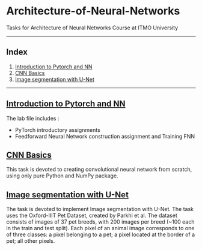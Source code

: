 # Architecture-of-Neural-Networks
Tasks for Architecture of Neural Networks Course at ITMO University

----

## Index
1. [Introduction to Pytorch and NN](#introduction_to_pytorch_and_nn)
2. [CNN Basics](#cnn-basics)
3. [Image segmentation with U-Net](#image-segmentation-with-u-net)
---

## [Introduction to Pytorch and NN](https://github.com/Nemat-Allah-Aloush/Architecture-of-Neural-Networks/blob/main/Labs/ArchNN_2022_autumn_practice1_answers.ipynb)
The lab file includes :
* PyTorch introductory assignments
* Feedforward Neural Network construction assignment and Training FNN
 
## [CNN Basics](https://github.com/Nemat-Allah-Aloush/Architecture-of-Neural-Networks/blob/main/Homeworks/HW1_cnn_basics.ipynb)
This task is devoted to creating convolutional neural network from scratch, using only pure Python and NumPy package. 

## [Image segmentation with U-Net](https://github.com/Nemat-Allah-Aloush/Architecture-of-Neural-Networks/blob/main/Homeworks/HW2_Image_Segmentation_UNet.ipynb)
The task is devoted to implement Image segmentation with U-Net. The task uses the Oxford-IIIT Pet Dataset, created by Parkhi et al. The dataset consists of images of 37 pet breeds, with 200 images per breed (~100 each in the train and test split). Each pixel of an animal image corresponds to one of three classes: a pixel belonging to a pet; a pixel located at the border of a pet; all other pixels.
